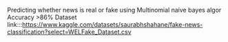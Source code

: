 Predicting whether news is real or fake using Multinomial naive bayes algor 
Accuracy >86%
Dataset link:::https://www.kaggle.com/datasets/saurabhshahane/fake-news-classification?select=WELFake_Dataset.csv
